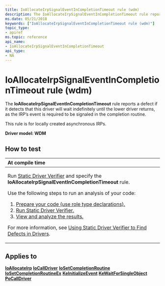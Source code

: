 ```yaml
---
title: IoAllocateIrpSignalEventInCompletionTimeout rule (wdm)
description: The IoAllocateIrpSignalEventInCompletionTimeout rule reports a defect if it detects that this driver will wait indefinitely until the lower driver returns, as the IRP’s event is required to be signaled in the completion routine.
ms.date: 05/21/2018
keywords: ["IoAllocateIrpSignalEventInCompletionTimeout rule (wdm)"]
topic_type:
- apiref
ms.topic: reference
api_name:
- IoAllocateIrpSignalEventInCompletionTimeout
api_type:
- NA
---
```


# IoAllocateIrpSignalEventInCompletionTimeout rule (wdm)


The **IoAllocateIrpSignalEventInCompletionTimeout** rule reports a defect if it detects that this driver will wait indefinitely until the lower driver returns, as the IRP’s event is required to be signaled in the completion routine.

This rule is for locally created asynchronous IRPs.

**Driver model: WDM**

## How to test

<table>
<colgroup>
<col width="100%" />
</colgroup>
<thead>
<tr class="header">
<th align="left">At compile time</th>
</tr>
</thead>
<tbody>
<tr class="odd">
<td align="left"><p>Run <a href="/windows-hardware/drivers/devtest/static-driver-verifier" data-raw-source="[Static Driver Verifier](./static-driver-verifier.md)">Static Driver Verifier</a> and specify the <strong>IoAllocateIrpSignalEventInCompletionTimeout</strong> rule.</p>
Use the following steps to run an analysis of your code:
<ol>
<li><a href="/windows-hardware/drivers/devtest/using-static-driver-verifier-to-find-defects-in-drivers#preparing-your-source-code" data-raw-source="[Prepare your code (use role type declarations).](./using-static-driver-verifier-to-find-defects-in-drivers.md#preparing-your-source-code)">Prepare your code (use role type declarations).</a></li>
<li><a href="/windows-hardware/drivers/devtest/using-static-driver-verifier-to-find-defects-in-drivers#running-static-driver-verifier" data-raw-source="[Run Static Driver Verifier.](./using-static-driver-verifier-to-find-defects-in-drivers.md#running-static-driver-verifier)">Run Static Driver Verifier.</a></li>
<li><a href="/windows-hardware/drivers/devtest/using-static-driver-verifier-to-find-defects-in-drivers#viewing-and-analyzing-the-results" data-raw-source="[View and analyze the results.](./using-static-driver-verifier-to-find-defects-in-drivers.md#viewing-and-analyzing-the-results)">View and analyze the results.</a></li>
</ol>
<p>For more information, see <a href="/windows-hardware/drivers/devtest/using-static-driver-verifier-to-find-defects-in-drivers" data-raw-source="[Using Static Driver Verifier to Find Defects in Drivers](./using-static-driver-verifier-to-find-defects-in-drivers.md)">Using Static Driver Verifier to Find Defects in Drivers</a>.</p></td>
</tr>
</tbody>
</table>

## Applies to

[**IoAllocateIrp**](/windows-hardware/drivers/ddi/wdm/nf-wdm-ioallocateirp)
[**IoCallDriver**](/windows-hardware/drivers/ddi/wdm/nf-wdm-iocalldriver)
[**IoSetCompletionRoutine**](/windows-hardware/drivers/ddi/wdm/nf-wdm-iosetcompletionroutine)
[**IoSetCompletionRoutineEx**](/windows-hardware/drivers/ddi/wdm/nf-wdm-iosetcompletionroutineex)
[**KeInitializeEvent**](/windows-hardware/drivers/ddi/wdm/nf-wdm-keinitializeevent)
[**KeWaitForSingleObject**](/windows-hardware/drivers/ddi/wdm/nf-wdm-kewaitforsingleobject)
[**PoCallDriver**](/windows-hardware/drivers/ddi/ntifs/nf-ntifs-pocalldriver)
